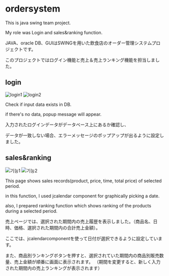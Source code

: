 # ordersystem
This is java swing team project.

My role was Login and sales&ranking function.

JAVA、oracle DB、GUIはSWINGを用いた飲食店のオーダー管理システムプロジェクトです。

このプロジェクトではログイン機能と売上＆売上ランキング機能を担当しました。

## login
![login1](https://user-images.githubusercontent.com/70651994/139579609-e9529f96-1da4-4ddc-885b-2cc28ddda82e.jpg)
![login2](https://user-images.githubusercontent.com/70651994/139579602-8adf6762-edb4-4b6e-bdda-9dbe3a3d53f2.jpg)

Check if input data exists in DB.

if there's no data, popup message will appear.

入力されたログインデータがデータベース上にあるか確認し、

データが一致しない場合、エラーメッセージのポップアップが出るように設定しました。

## sales&ranking
![기능1](https://user-images.githubusercontent.com/70651994/139579604-3904e9b3-c232-4413-991f-0b6629024dd1.jpg)
![기능2](https://user-images.githubusercontent.com/70651994/139579608-9bac6150-7839-42e7-99c9-2a1e6c3b1137.jpg)

This page shows sales records(product, price, time, total price) of selected period.

in this function, I used jcalendar component for graphically picking a date.

also, I prepared ranking function which shows ranking of the products during a selected period.

売上ページでは、選択された期間内の売上履歴を表示しました。（商品名、日時、価格、選択された期間内の合計売上金額）。

ここでは、jcalendarcomponentを使って日付が選択できるように設定しています。

また、商品別ランキングボタンを押すと、選択されていた期間内の商品別販売数量、売上金額が順番に画面に表示されます。
（期間を変更すると、新しく入力された期間内の売上ランキングが表示されます）
